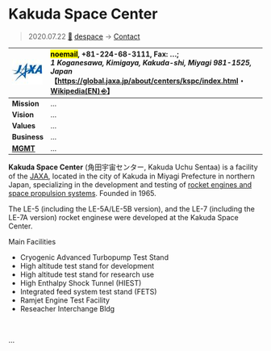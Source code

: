 # Kakuda Space Center
> 2020.07.22 [🚀](../../index/index.md) [despace](../index.md) → [Contact](../contact.md)

|[![](../f/con/j/jaxa_logo1_thumb.jpg)](../f/con/j/jaxa_logo1.png)|<mark>noemail</mark>, +81-224-68-3111, Fax: …;<br> *1 Koganesawa, Kimigaya, Kakuda-shi, Miyagi 981-1525, Japan*<br> 【<https://global.jaxa.jp/about/centers/kspc/index.html>・ [Wikipedia(EN) ⎆](https://en.wikipedia.org/wiki/Kakuda_Space_Center)】|
|:--|:--|
|**Mission**|…|
|**Vision**|…|
|**Values**|…|
|**Business**|…|
|**[MGMT](../mgmt.md)**|…|

**Kakuda Space Center** (角田宇宙センター, Kakuda Uchu Sentaa) is a facility of the [JAXA](jaxa.md), located in the city of Kakuda in Miyagi Prefecture in northern Japan, specializing in the development and testing of [rocket engines and space propulsion systems](../ps.md). Founded in 1965.

The LE-5 (including the LE-5A/LE-5B version), and the LE-7 (including the LE-7A version) rocket enginese were developed at the Kakuda Space Center.

Main Facilities

   - Cryogenic Advanced Turbopump Test Stand
   - High altitude test stand for development
   - High altitude test stand for research use
   - High Enthalpy Shock Tunnel (HIEST)
   - Integrated feed system test stand (FETS)
   - Ramjet Engine Test Facility
   - Reseacher Interchange Bldg

<p style="page-break-after:always"> </p>

…

